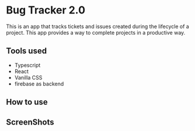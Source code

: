 # Bug Tracker 2.0
This is an app that tracks tickets and issues created during the lifecycle of a project. 
This app provides a way to complete projects in a productive way.

## Tools used
- Typescript
- React
- Vanilla CSS
- firebase as backend

## How to use


## ScreenShots
